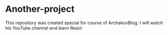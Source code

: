 # Another-project
This repository was created special for course of ArchakovBlog. I will watch his YouTube channel and learn React
